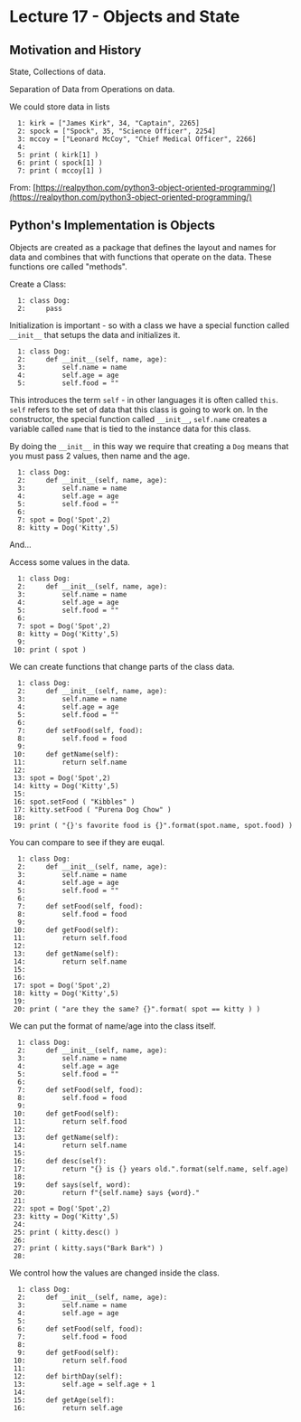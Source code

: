 














# Lecture 17 - Objects and State

## Motivation and History

State, Collections of data.

Separation of Data from Operations on data.

We could store data in lists

```
  1: kirk = ["James Kirk", 34, "Captain", 2265]
  2: spock = ["Spock", 35, "Science Officer", 2254]
  3: mccoy = ["Leonard McCoy", "Chief Medical Officer", 2266]
  4: 
  5: print ( kirk[1] )
  6: print ( spock[1] )
  7: print ( mccoy[1] )

```

From: 
[https://realpython.com/python3-object-oriented-programming/](https://realpython.com/python3-object-oriented-programming/)

## Python's Implementation is Objects

Objects are created as a package that defines the layout and names for data
and combines that with functions that operate on the data.  These functions
ore called "methods".  

Create a Class:

```
  1: class Dog:
  2:     pass

```

Initialization is important - so with a class we have a special function called `__init__` that setups the
data and initializes it.

```
  1: class Dog:
  2:     def __init__(self, name, age):
  3:         self.name = name
  4:         self.age = age
  5:         self.food = ""

```

This introduces the term `self` - in other languages it is often called `this`.
`self` refers to the set of data that this class is going to work on.   In the constructor, the special 
function called `__init__`, `self.name` creates a variable called `name` that is tied to the instance
data for this class.

By doing the `__init__` in this way we require that creating a `Dog` means that you
must pass 2 values, then name and the age.

```
  1: class Dog:
  2:     def __init__(self, name, age):
  3:         self.name = name
  4:         self.age = age
  5:         self.food = ""
  6: 
  7: spot = Dog('Spot',2)
  8: kitty = Dog('Kitty',5)

```

And...

Access some values in the data.

```
  1: class Dog:
  2:     def __init__(self, name, age):
  3:         self.name = name
  4:         self.age = age
  5:         self.food = ""
  6: 
  7: spot = Dog('Spot',2)
  8: kitty = Dog('Kitty',5)
  9: 
 10: print ( spot )

```


We can create functions that change parts of the class data.

```
  1: class Dog:
  2:     def __init__(self, name, age):
  3:         self.name = name
  4:         self.age = age
  5:         self.food = ""
  6: 
  7:     def setFood(self, food):
  8:         self.food = food
  9: 
 10:     def getName(self):
 11:         return self.name
 12: 
 13: spot = Dog('Spot',2)
 14: kitty = Dog('Kitty',5)
 15: 
 16: spot.setFood ( "Kibbles" )
 17: kitty.setFood ( "Purena Dog Chow" )
 18: 
 19: print ( "{}'s favorite food is {}".format(spot.name, spot.food) )

```

You can compare to see if they are euqal.


```
  1: class Dog:
  2:     def __init__(self, name, age):
  3:         self.name = name
  4:         self.age = age
  5:         self.food = ""
  6: 
  7:     def setFood(self, food):
  8:         self.food = food
  9: 
 10:     def getFood(self):
 11:         return self.food
 12: 
 13:     def getName(self):
 14:         return self.name
 15: 
 16: 
 17: spot = Dog('Spot',2)
 18: kitty = Dog('Kitty',5)
 19: 
 20: print ( "are they the same? {}".format( spot == kitty ) )

```


We can put the format of name/age into the class itself.

```
  1: class Dog:
  2:     def __init__(self, name, age):
  3:         self.name = name
  4:         self.age = age
  5:         self.food = ""
  6: 
  7:     def setFood(self, food):
  8:         self.food = food
  9: 
 10:     def getFood(self):
 11:         return self.food
 12: 
 13:     def getName(self):
 14:         return self.name
 15: 
 16:     def desc(self):
 17:         return "{} is {} years old.".format(self.name, self.age)
 18: 
 19:     def says(self, word):
 20:         return f"{self.name} says {word}."
 21: 
 22: spot = Dog('Spot',2)
 23: kitty = Dog('Kitty',5)
 24: 
 25: print ( kitty.desc() )
 26: 
 27: print ( kitty.says("Bark Bark") )
 28: 

```















We control how the values are changed inside the class.

```
  1: class Dog:
  2:     def __init__(self, name, age):
  3:         self.name = name
  4:         self.age = age
  5: 
  6:     def setFood(self, food):
  7:         self.food = food
  8: 
  9:     def getFood(self):
 10:         return self.food
 11: 
 12:     def birthDay(self):
 13:         self.age = self.age + 1
 14: 
 15:     def getAge(self):
 16:         return self.age

```
